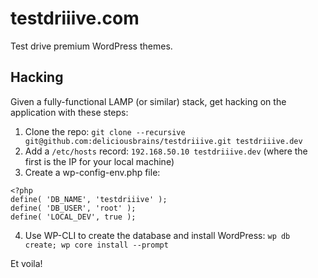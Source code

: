 testdriiive.com
===============

Test drive premium WordPress themes.

## Hacking

Given a fully-functional LAMP (or similar) stack, get hacking on the application with these steps:

1. Clone the repo: `git clone --recursive git@github.com:deliciousbrains/testdriiive.git testdriiive.dev`
2. Add a `/etc/hosts` record: `192.168.50.10 testdriiive.dev` (where the first is the IP for your local machine)
3. Create a wp-config-env.php file:

  ```
  <?php
  define( 'DB_NAME', 'testdriiive' );
  define( 'DB_USER', 'root' );
  define( 'LOCAL_DEV', true );
  ```

4. Use WP-CLI to create the database and install WordPress: `wp db create; wp core install --prompt`

Et voila!
